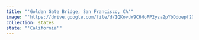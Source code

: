 ```yaml
---
title: "'Golden Gate Bridge, San Francisco, CA'"
image: "'https://drive.google.com/file/d/1QKovuW9C6HoPP2yza2pYbDdoepf2GM68/view?usp=sharing'"
collection: states
state: "'California'"
---
```

